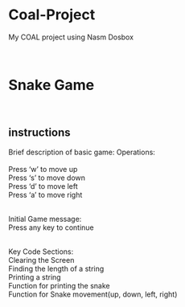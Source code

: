 # Coal-Project
My COAL project using Nasm Dosbox

<br>
<h1>Snake Game</h1>
<br><h2>instructions</h2>
Brief description of basic game:
Operations:<br>
<br>Press ‘w’ to move up
<br>Press ‘s’ to move down
<br>Press ‘d’ to move left
<br>Press ‘a’ to move right

<br>Initial Game message:
<br>Press any key to continue

<br>
Key Code Sections:
<br>Clearing the Screen
<br>Finding the length of a string
<br>Printing a string
<br>Function for printing the snake
<br>Function for Snake movement(up, down, left, right)

